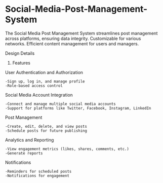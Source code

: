 # Social-Media-Post-Management-System
The Social Media Post Management System streamlines post management across platforms, ensuring data integrity. Customizable for various networks. Efficient content management for users and managers.

Design Details
1. Features

User Authentication and Authorization

    -Sign up, log in, and manage profile
    -Role-based access control

Social Media Account Integration

    -Connect and manage multiple social media accounts
    -Support for platforms like Twitter, Facebook, Instagram, LinkedIn

Post Management
    
    -Create, edit, delete, and view posts
    -Schedule posts for future publishing

Analytics and Reporting

    -View engagement metrics (likes, shares, comments, etc.)
    -Generate reports

Notifications
    
    -Reminders for scheduled posts
    -Notifications for engagement
